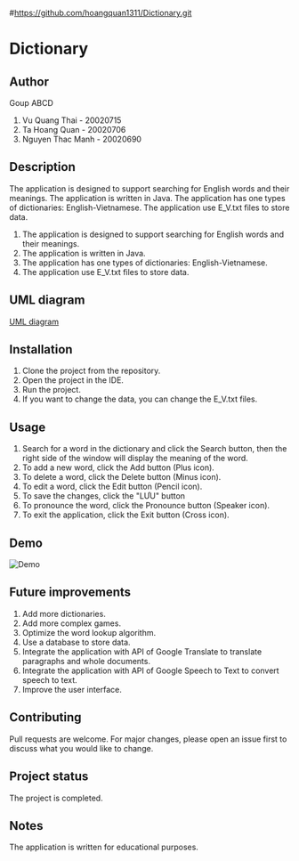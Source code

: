 ﻿#https://github.com/hoangquan1311/Dictionary.git
# Dictionary
## Author
Goup ABCD
  1. Vu Quang Thai - 20020715
  2. Ta Hoang Quan - 20020706
  3. Nguyen Thac Manh - 20020690
## Description
The application is designed to support searching for English words and their meanings. The application is written in Java. The application has one types of dictionaries: English-Vietnamese. The application use E_V.txt files to store data.
  1. The application is designed to support searching for English words and their meanings.
  2. The application is written in Java.
  3. The application has one types of dictionaries: English-Vietnamese.
  4. The application use E_V.txt files to store data.
## UML diagram
[UML diagram](https://drive.google.com/file/d/1pWqViAebn5XaW57bH1O0-PL4V27439a8/view?usp=sharing)
## Installation
  1. Clone the project from the repository.
  2. Open the project in the IDE.
  3. Run the project.
  4. If you want to change the data, you can change the E_V.txt files.
## Usage
  1. Search for a word in the dictionary and click the Search button, then the right side of the window will display the meaning of the word.
  2. To add a new word, click the Add button (Plus icon).
  3. To delete a word, click the Delete button (Minus icon).
  4. To edit a word, click the Edit button (Pencil icon).
  5. To save the changes, click the "LƯU" button 
  6. To pronounce the word, click the Pronounce button (Speaker icon).
  7. To exit the application, click the Exit button (Cross icon).
## Demo
![Demo](https://drive.google.com/file/d/16Uj-bukftgo0Ug8Ic3wSBBzZAsPCMz-Y/view?usp=sharing)
## Future improvements
  1. Add more dictionaries.
  2. Add more complex games.
  3. Optimize the word lookup algorithm.
  4. Use a database to store data.
  5. Integrate the application with API of Google Translate to translate paragraphs and whole documents.
  6. Integrate the application with API of Google Speech to Text to convert speech to text.
  7. Improve the user interface.
## Contributing
Pull requests are welcome. For major changes, please open an issue first to discuss what you would like to change.
## Project status
The project is completed.
## Notes
The application is written for educational purposes.
